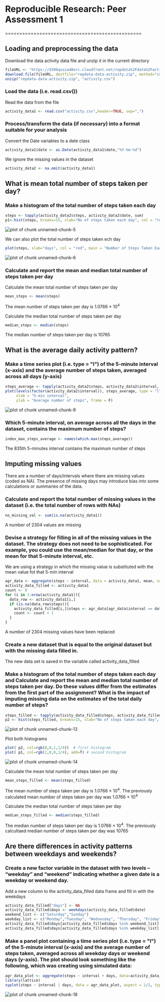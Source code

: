 # Reproducible Research: Peer Assessment 1
================================================

## Loading and preprocessing the data

Download the data activity data file and unzip it in the current directory


```r
fileURL <- "https://d396qusza40orc.cloudfront.net/repdata%2Fdata%2Factivity.zip"
download.file(fileURL, destfile="repdata-data-activity.zip", method="curl")
unzip("repdata-data-activity.zip", "activity.csv")
```

### Load the data (i.e. read.csv())

Read the data from the file


```r
activity_data1 <- read.csv("activity.csv",header=TRUE, sep=",")
```

### Process/transform the data (if necessary) into a format suitable for your analysis

Convert the Date variables to a date class


```r
activity_data1$date <- as.Date(activity_data1$date,"%Y-%m-%d")
```

We ignore the missing values in the dataset


```r
activity_data2 <- na.omit(activity_data1)
```

## What is mean total number of steps taken per day?

### Make a histogram of the total number of steps taken each day

```r
steps <- tapply(activity_data2$steps, activity_data2$date, sum)
p1<-hist(steps, breaks=15, xlab="No of steps taken each day", col = "red", main = "Histogram Steps Taken Each Day")
```

![plot of chunk unnamed-chunk-5](figure/unnamed-chunk-5.png) 

We can also plot the total number of steps taken ech day 

```r
plot(steps, xlab="days", col = "red", main = "Number of Steps Taken Each Day")
```

![plot of chunk unnamed-chunk-6](figure/unnamed-chunk-6.png) 

### Calculate and report the mean and median total number of steps taken per day

Calculate the mean total number of steps taken per day

```r
mean_steps <- mean(steps)
```

The mean number of steps taken per day is 1.0766 &times; 10<sup>4</sup>

Calculate the median total number of steps taken per day

```r
median_steps <- median(steps)
```

The median number of steps taken per day is 10765

## What is the average daily activity pattern?

### Make a time series plot (i.e. type = "l") of the 5-minute interval (x-axis) and the average number of steps taken, averaged across all days (y-axis)


```r
steps_average <- tapply(activity_data2$steps, activity_data2$interval, mean)
plot(levels(factor(activity_data2$interval)), steps_average, type = "l", col = "green", 
     xlab = "5-min interval", 
     ylab = "Average number of steps", frame = F)
```

![plot of chunk unnamed-chunk-9](figure/unnamed-chunk-9.png) 

### Which 5-minute interval, on average across all the days in the dataset, contains the maximum number of steps?


```r
index_max_steps_average <- names(which.max(steps_average))
```
The 835th 5-minutes interval contains the maximum number of steps


## Imputing missing values
There are a number of days/intervals where there are missing values (coded as NA). The presence of missing days may introduce bias into some calculations or summaries of the data.

### Calculate and report the total number of missing values in the dataset (i.e. the total number of rows with NAs)

```r
no_missing_val <- sum(is.na(activity_data1))
```
A number of 2304 values are missing

### Devise a strategy for filling in all of the missing values in the dataset. The strategy does not need to be sophisticated. For example, you could use the mean/median for that day, or the mean for that 5-minute interval, etc.

We are using a strategy in which the missing value is substituted with the mean value fot that 5-min interval

```r
agr_data <- aggregate(steps ~ interval, data = activity_data1, mean, na.rm = TRUE)
activity_data_filled <- activity_data1
count <- 0
for (i in 1:nrow(activity_data1)){
  data_row <- activity_data1[i,]
  if (is.na(data_row$steps)){
    activity_data_filled[i,]$steps <- agr_data[agr_data$interval == data_row$interval,]$steps
    count <- count + 1
  }
}
```
A number of 2304 missing values have been replaced

### Create a new dataset that is equal to the original dataset but with the missing data filled in.
The new data set is saved in the variable called activity_data_filled

### Make a histogram of the total number of steps taken each day and Calculate and report the mean and median total number of steps taken per day. Do these values differ from the estimates from the first part of the assignment? What is the impact of imputing missing data on the estimates of the total daily number of steps?


```r
steps_filled <- tapply(activity_data_filled$steps, activity_data_filled$date, sum)
p2 <- hist(steps_filled, breaks=15, xlab="No of steps taken each day", col = "red", main = "Histogram Steps Taken Each Day")
```

![plot of chunk unnamed-chunk-13](figure/unnamed-chunk-13.png) 

Plot both histograms

```r
plot( p2, col=rgb(0,0,1,1/4))  # first histogram
plot( p1, col=rgb(1,0,0,1/4), add=T) # second histogram
```

![plot of chunk unnamed-chunk-14](figure/unnamed-chunk-14.png) 

Calculate the mean total number of steps taken per day

```r
mean_steps_filled <- mean(steps_filled)
```

The mean number of steps taken per day is 1.0766 &times; 10<sup>4</sup>. The previously calculated mean number of steps taken per day was 1.0766 &times; 10<sup>4</sup>

Calculate the median total number of steps taken per day

```r
median_steps_filled <- median(steps_filled)
```

The median number of steps taken per day is 1.0766 &times; 10<sup>4</sup>. The previously calcultaed median number of steps taken per day was 10765

## Are there differences in activity patterns between weekdays and weekends?

### Create a new factor variable in the dataset with two levels – “weekday” and “weekend” indicating whether a given date is a weekday or weekend day.
Add a new column to the activity_data_filled data frame and fill in with the weekdays

```r
activity_data_filled["days"] <- NA
activity_data_filled$days <- weekdays(activity_data_filled$date)
weekend_list <- c("Saturday","Sunday")
weekday_list <- c("Monday","Tuesday", "Wednesday", "Thursday", "Friday")
activity_data_filled$days[activity_data_filled$days %in% weekend_list] <- "weekend"
activity_data_filled$days[activity_data_filled$days %in% weekday_list] <- "weekdays"
```

### Make a panel plot containing a time series plot (i.e. type = "l") of the 5-minute interval (x-axis) and the average number of steps taken, averaged across all weekday days or weekend days (y-axis). The plot should look something like the following, which was creating using simulated data:

```r
agr_data_plot <- aggregate(steps ~ interval + days, data=activity_data_filled, FUN=mean)
library(lattice)
xyplot(steps ~ interval | days, data = agr_data_plot, aspect = 1/2, type = "l")
```

![plot of chunk unnamed-chunk-18](figure/unnamed-chunk-18.png) 

